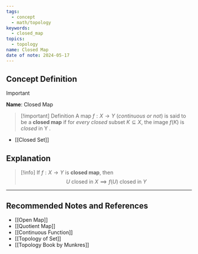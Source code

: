 ```yaml
---
tags:
  - concept
  - math/topology
keywords:
  - closed_map
topics:
  - topology
name: Closed Map
date of note: 2024-05-17
---
```


## Concept Definition

>[!important]
>**Name**: Closed Map

>[!important] Definition
>A map $f: X \rightarrow Y$ (*continuous or not*) is said to be a **closed map** if for *every closed* subset $K \subseteq X$, the image $f(K)$ is *closed* in Y . 

- [[Closed Set]]

## Explanation

>[!info]
>If $f: X\to Y$ is **closed map**, then 
>$$
>U \text{ closed in }X \implies f(U) \text{ closed in } Y
>$$









-----------
##  Recommended Notes and References

- [[Open Map]]
- [[Quotient Map]]
- [[Continuous Function]]
- [[Topology of Set]]
- [[Topology Book by Munkres]]